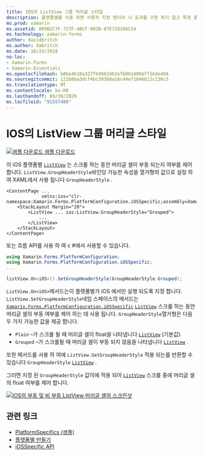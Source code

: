 ```yaml
---
title: IOS의 ListView 그룹 머리글 스타일
description: 플랫폼별를 사용 하면 사용자 지정 렌더러 나 효과를 구현 하지 않고 특정 플랫폼 에서만 사용할 수 있는 기능을 사용할 수 있습니다. 이 문서에서는 스크롤 하는 동안 ListView 머리글 셀의 부동 여부를 제어 하는 iOS 플랫폼별를 사용 하는 방법을 설명 합니다.
ms.prod: xamarin
ms.assetid: 099B2C7F-727F-4BCF-903B-87E728108C24
ms.technology: xamarin-forms
author: davidbritch
ms.author: dabritch
ms.date: 10/24/2018
no-loc:
- Xamarin.Forms
- Xamarin.Essentials
ms.openlocfilehash: b8be4610a327fb9902d62efb061406bff16de484
ms.sourcegitcommit: 122b8ba3dcf4bc59368a16c44e71846b11c136c5
ms.translationtype: MT
ms.contentlocale: ko-KR
ms.lasthandoff: 09/30/2020
ms.locfileid: "91557480"
---
```

# <a name="listview-group-header-style-on-ios"></a>IOS의 ListView 그룹 머리글 스타일

[![샘플 다운로드](~/media/shared/download.png) 샘플 다운로드](https://docs.microsoft.com/samples/xamarin/xamarin-forms-samples/userinterface-platformspecifics)

이 iOS 플랫폼별 [`ListView`](xref:Xamarin.Forms.ListView) 는 스크롤 하는 동안 머리글 셀이 부동 되는지 여부를 제어 합니다. `ListView.GroupHeaderStyle`바인딩 가능한 속성을 열거형의 값으로 설정 하 여 XAML에서 사용 됩니다 `GroupHeaderStyle` .

```xaml
<ContentPage ...
             xmlns:ios="clr-namespace:Xamarin.Forms.PlatformConfiguration.iOSSpecific;assembly=Xamarin.Forms.Core">
    <StackLayout Margin="20">
        <ListView ... ios:ListView.GroupHeaderStyle="Grouped">
            ...
        </ListView>
    </StackLayout>
</ContentPage>
```

또는 흐름 API를 사용 하 여 c #에서 사용할 수 있습니다.

```csharp
using Xamarin.Forms.PlatformConfiguration;
using Xamarin.Forms.PlatformConfiguration.iOSSpecific;
...

listView.On<iOS>().SetGroupHeaderStyle(GroupHeaderStyle.Grouped);
```

`ListView.On<iOS>`메서드는이 플랫폼별가 iOS 에서만 실행 되도록 지정 합니다. `ListView.SetGroupHeaderStyle`네임 스페이스의 메서드는 [`Xamarin.Forms.PlatformConfiguration.iOSSpecific`](xref:Xamarin.Forms.PlatformConfiguration.iOSSpecific) [`ListView`](xref:Xamarin.Forms.ListView) 스크롤 하는 동안 머리글 셀의 부동 여부를 제어 하는 데 사용 됩니다. `GroupHeaderStyle`열거형은 다음 두 가지 가능한 값을 제공 합니다.

- `Plain` –가 스크롤 될 때 머리글 셀이 float을 나타냅니다 [`ListView`](xref:Xamarin.Forms.ListView) (기본값).
- `Grouped` –가 스크롤될 때 머리글 셀이 부동 되지 않음을 나타냅니다 [`ListView`](xref:Xamarin.Forms.ListView) .

또한 메서드를 사용 하 여에 `ListView.GetGroupHeaderStyle` 적용 되는를 반환할 수 있습니다 `GroupHeaderStyle` [`ListView`](xref:Xamarin.Forms.ListView) .

그러면 지정 된 `GroupHeaderStyle` 값이에 적용 되어 [`ListView`](xref:Xamarin.Forms.ListView) 스크롤 중에 머리글 셀의 float 여부를 제어 합니다.

[![IOS의 부동 및 비 부동 ListView 머리글 셀의 스크린샷](listview-group-header-style-images/group-header-styles.png "부동 및 비 부동 머리글 셀이 있는 ListView")](listview-group-header-style-images/group-header-styles-large.png#lightbox "부동 및 비 부동 머리글 셀이 있는 ListView")

## <a name="related-links"></a>관련 링크

- [PlatformSpecifics (샘플)](/samples/xamarin/xamarin-forms-samples/userinterface-platformspecifics)
- [플랫폼별 만들기](~/xamarin-forms/platform/platform-specifics/index.md#creating-platform-specifics)
- [iOSSpecific API](xref:Xamarin.Forms.PlatformConfiguration.iOSSpecific)
